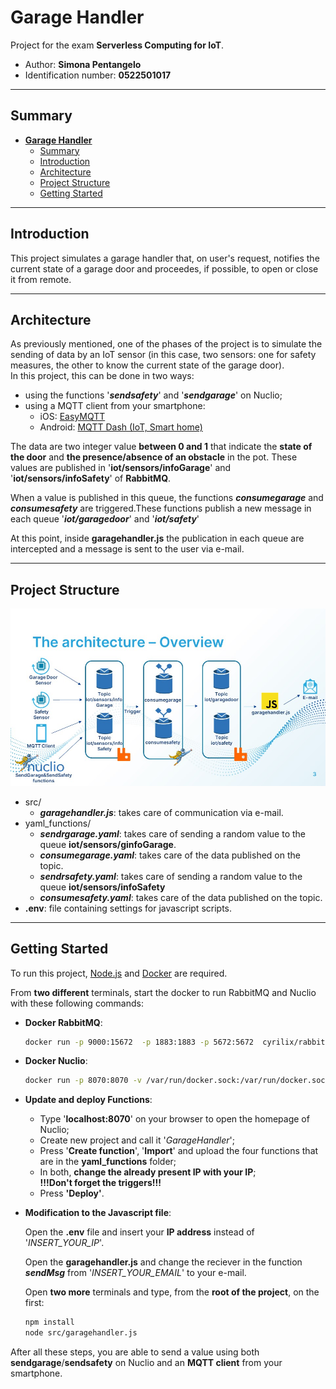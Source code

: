 # **Garage Handler**
Project for the exam **Serverless Computing for IoT**.

- Author: **Simona Pentangelo**
- Identification number: **0522501017** 
___
## Summary
- [**Garage Handler**](#garage-handler)
  - [Summary](#summary)
  - [Introduction](#introduction)
  - [Architecture](#architecture)
  - [Project Structure](#project-structure)
  - [Getting Started](#getting-started)
___
## Introduction
This project simulates a garage handler that, on user's request, notifies the current state of a garage door and proceedes, if possible, to open or close it from remote.
___
## Architecture
As previously mentioned, one of the phases of the project is to simulate the sending of data by an IoT sensor (in this case, two sensors: one for safety measures, the other to know the current state of the garage door).  
In this project, this can be done in two ways:

- using the functions '**_sendsafety_**' and '**_sendgarage_**' on Nuclio;
- using a MQTT client from your smartphone:
  - iOS: [EasyMQTT](https://apps.apple.com/it/app/easymqtt/id1523099606)
  - Android: [MQTT Dash (IoT, Smart home)](https://play.google.com/store/apps/details?id=net.routix.mqttdash)

The data are two integer value **between 0 and 1** that indicate the **state of the door** and **the presence/absence of an obstacle** in the pot. These values are published in '**iot/sensors/infoGarage**' and '**iot/sensors/infoSafety**' of **RabbitMQ**.

When a value is published in this queue, the functions **_consumegarage_** and **_consumesafety_** are triggered.These functions publish a new message in each queue '**_iot/garagedoor_**' and '**_iot/safety_**'

At this point, inside **garagehandler.js** the publication in each queue are intercepted and a message is sent to the user via e-mail.
___
## Project Structure
![The architecture](images/arch_prog.jpg) 
- src/
  - _**garagehandler.js**_: takes care of communication via e-mail.
- yaml_functions/
  - _**sendrgarage.yaml**_: takes care of sending a random value to the queue **iot/sensors/ginfoGarage**.
  - _**consumegarage.yaml**_: takes care of the data published on the topic.
  - _**sendrsafety.yaml**_: takes care of sending a random value to the queue **iot/sensors/infoSafety**
  - _**consumesafety.yaml**_: takes care of the data published on the topic.
- **.env**: file containing settings for javascript scripts.
___
## Getting Started
To run this project, [Node.js](https://nodejs.org/) and [Docker](https://www.docker.com/products/docker-desktop) are required.

From **two different** terminals, start the docker to run RabbitMQ and Nuclio with these following commands:

- **Docker RabbitMQ**:

  ```sh
  docker run -p 9000:15672  -p 1883:1883 -p 5672:5672  cyrilix/rabbitmq-mqtt
  ```
  
- **Docker Nuclio**:

  ```sh
  docker run -p 8070:8070 -v /var/run/docker.sock:/var/run/docker.sock -v /tmp:/tmp nuclio/dashboard:stable-amd64
  ```
  
- **Update and deploy Functions**:

  - Type '**localhost:8070**' on your browser to open the homepage of Nuclio;
  - Create new project and call it '_GarageHandler_';
  - Press '**Create function**', '**Import**' and upload the four functions that are in the **yaml_functions** folder;
  - In both, **change the already present IP with your IP**;  
    **!!!Don't forget the triggers!!!**
  - Press **'Deploy'**.  
    
- **Modification to the Javascript file**:

  Open the **.env** file and insert your **IP address** instead of '_INSERT_YOUR_IP_'.

  Open the **garagehandler.js** and change the reciever in the function _**sendMsg**_ from '_INSERT_YOUR_EMAIL_' to your e-mail.

  Open **two more** terminals and type, from the **root of the project**, on the first:

  ```sh
  npm install
  node src/garagehandler.js
  ```
After all these steps, you are able to send a value using both **sendgarage**/**sendsafety** on Nuclio and an **MQTT client** from your smartphone.



